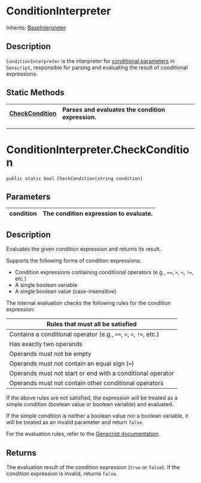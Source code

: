 # ConditionInterpreter

Inherits: [BaseInterpreter](BaseInterpreter.md)

## Description

`ConditionInterpreter` is the interpreter for [conditional parameters](../../../Genscript/KeyWords/when.md) in `Genscript`, responsible for parsing and evaluating the result of conditional expressions.

## Static Methods

|[CheckCondition](#conditioninterpretercheckcondition)|Parses and evaluates the condition expression.|
|:---|:---|

---

# ConditionInterpreter.CheckCondition

`public static bool CheckCondition(string condition)`

## Parameters

|condition|The condition expression to evaluate.|
|:---|:---|

## Description

Evaluates the given condition expression and returns its result.

Supports the following forms of condition expressions:

- Condition expressions containing conditional operators (e.g., `==`, `>`, `<`, `!=`, etc.)
- A single boolean variable
- A single boolean value (case-insensitive)

The internal evaluation checks the following rules for the condition expression:

|Rules that must all be satisfied|
|---|
|Contains a conditional operator (e.g., `==`, `>`, `<`, `!=`, etc.)|
|Has exactly two operands|
|Operands must not be empty|
|Operands must not contain an equal sign (`=`)|
|Operands must not start or end with a conditional operator|
|Operands must not contain other conditional operators|

If the above rules are not satisfied, the expression will be treated as a simple condition (boolean value or boolean variable) and evaluated.

If the simple condition is neither a boolean value nor a boolean variable, it will be treated as an invalid parameter and return `false`.

For the evaluation rules, refer to the [Genscript documentation](../../../Genscript/Category/Condition.md/#conditional-expression-operators).

## Returns

The evaluation result of the condition expression (`true` or `false`). If the condition expression is invalid, returns `false`.

